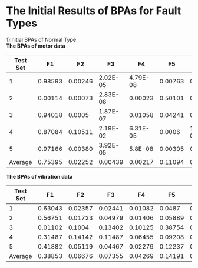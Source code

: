 # The Initial Results of BPAs for Fault Types
1)Initial BPAs of Normal Type<br>
**The BPAs of motor data**

| Test Set |   F1   |       F2      |     F3      |       F4      |   F5   |      F6      |       F7      | Result |
|----------|--------|---------------|-------------|---------------|--------|--------------|---------------|--------|
|    1     | 0.98593|    0.00246    |   2.02E-05  |    4.79E-08   | 0.00763|   0.00396    |   1.88E-06   |   F1   |
|    2     | 0.00114|    0.00073    |   2.83E-08  |    0.00023    | 0.50101|   0.4969     |   7.98E-11   |   F5   |
|    3     | 0.94018|    0.0005     |   1.87E-07  |    0.01058    | 0.04241|   0.00633    |   1.31E-09   |   F1   |
|    4     | 0.87084|    0.10511    |   2.19E-02  |    6.31E-05   | 0.0006 |   1.67E-05   |   1.48E-03   |   F1   |
|    5     | 0.97166|    0.00380    |   3.92E-05  |    5.8E-08    | 0.00305|   0.02146    |   2.96E-09   |   F1   |
| Average  | 0.75395|    0.02252    |   0.00439   |    0.00217    | 0.11094|   0.10573    |   0.0003     |   F1   |

**The BPAs of vibration data**

| Test Set |   F1   |       F2      |     F3      |       F4      |   F5   |      F6      |       F7      | Result |
|----------|--------|---------------|-------------|---------------|--------|--------------|---------------|--------|
|    1     | 0.63043|    0.02357    |   0.02441   |    0.01082    | 0.0487 |   0.21248    |   0.04959    |   F1   |
|    2     | 0.56751|    0.01723    |   0.04979   |    0.01406    | 0.05889|   0.25119    |   0.04134    |   F1   |
|    3     | 0.01102|    0.1004     |   0.13402   |    0.10125    | 0.38754|   0.02608    |   0.23969    |   F5   |
|    4     | 0.31487|    0.14142    |   0.11487   |    0.06455    | 0.09208|   0.11416    |   0.15805    |   F1   |
|    5     | 0.41882|    0.05119    |   0.04467   |    0.02279    | 0.12237|   0.23798    |   0.10219    |   F1   |
| Average  | 0.38853|    0.06676    |   0.07355   |    0.04269    | 0.14191|   0.16838    |   0.11817    |   F1   |
